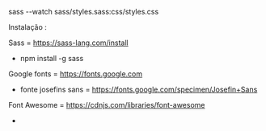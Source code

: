 sass --watch sass/styles.sass:css/styles.css

Instalação : 

Sass = https://sass-lang.com/install

* npm install -g sass

Google fonts = https://fonts.google.com

* fonte josefins sans = https://fonts.google.com/specimen/Josefin+Sans

Font Awesome = https://cdnjs.com/libraries/font-awesome 

* <link rel="stylesheet" href="https://cdnjs.cloudflare.com/ajax/libs/font-awesome/6.2.1/css/all.min.css" integrity="sha512-MV7K8+y+gLIBoVD59lQIYicR65iaqukzvf/nwasF0nqhPay5w/9lJmVM2hMDcnK1OnMGCdVK+iQrJ7lzPJQd1w==" crossorigin="anonymous" referrerpolicy="no-referrer" />